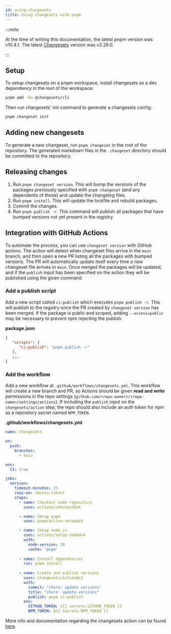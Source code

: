 ```yaml
---
id: using-changesets
title: Using Changesets with pnpm
---
```


:::note

At the time of writing this documentation, the latest pnpm version was
v10.4.1. The latest [Changesets](https://github.com/changesets/changesets) version was v2.28.0.

:::

## Setup

To setup changesets on a pnpm workspace, install changesets as a dev dependency
in the root of the workspace:

```sh
pnpm add -Dw @changesets/cli
```

Then run changesets' init command to generate a changesets config:

```sh
pnpm changeset init
```

## Adding new changesets

To generate a new changeset, run `pnpm changeset` in the root of the repository.
The generated markdown files in the `.changeset` directory should be committed
to the repository.

## Releasing changes

1. Run `pnpm changeset version`. This will bump the versions of the packages
   previously specified with `pnpm changeset` (and any dependents of those) and
   update the changelog files.
2. Run `pnpm install`. This will update the lockfile and rebuild packages.
3. Commit the changes.
4. Run `pnpm publish -r`. This command will publish all packages that have
   bumped versions not yet present in the registry.

## Integration with GitHub Actions

To automate the process, you can use `changeset version` with GitHub actions. The action will detect when changeset files arrive in the `main` branch, and then open a new PR listing all the packages with bumped versions. The PR will automatically update itself every time a new changeset file arrives in `main`. Once merged the packages will be updated, and if the `publish` input has been specified on the action they will  be published using the given command.

### Add a publish script

Add a new script called `ci:publish` which executes `pnpm publish -r`. This will publish to the registry once the PR created by `changeset version` has been merged. If the package is public and scoped, adding `--access=public` may be necessary to prevent npm rejecting the publish.

**package.json**
```json
{
   "scripts": {
      "ci:publish": "pnpm publish -r"
   },
   ...
}
```

### Add the workflow

Add a new workflow at `.github/workflows/changesets.yml`. This workflow will create a new branch and PR, so Actions should be given **read and write** permissions in the repo settings (`github.com/<repo-owner>/<repo-name>/settings/actions`). If including the `publish` input on the `changesets/action` step, the repo should also include an auth token for npm as a repository secret named `NPM_TOKEN`.

**.github/workflows/changesets.yml**
```yaml
name: Changesets

on:
  push:
    branches:
      - main

env:
  CI: true

jobs:
  version:
    timeout-minutes: 15
    runs-on: ubuntu-latest
    steps:
      - name: Checkout code repository
        uses: actions/checkout@v4

      - name: Setup pnpm
        uses: pnpm/action-setup@v4

      - name: Setup node.js
        uses: actions/setup-node@v4
        with:
          node-version: 20
          cache: 'pnpm'
      
      - name: Install dependencies
        run: pnpm install
      
      - name: Create and publish versions
        uses: changesets/action@v1
        with:
          commit: "chore: update versions"
          title: "chore: update versions"
          publish: pnpm ci:publish
        env:
          GITHUB_TOKEN: ${{ secrets.GITHUB_TOKEN }}
          NPM_TOKEN: ${{ secrets.NPM_TOKEN }}
```

More info and documentation regarding the changesets action can be found
[here](https://github.com/changesets/action).
